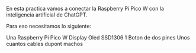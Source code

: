 En esta practica vamos a conectar la Raspberry Pi Pico W con la inteligencia artificial de ChatGPT.

Para eso necesitamos lo siguiente:

Una Raspberry Pi Pico W
Display Oled SSD1306
1 Boton de dos pines
Unos cuantos cables dupont machos
